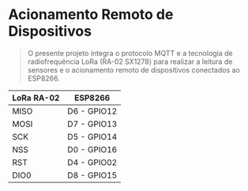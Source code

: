 # Acionamento Remoto de Dispositivos

> O presente projeto integra o protocolo MQTT e a tecnologia de radiofrequência LoRa (RA-02 SX1278) para realizar a leitura de sensores e o acionamento remoto de dispositivos conectados ao ESP8266.
 
  | LoRa RA-02 |   ESP8266   |
  |------------|-------------|
  |    MISO    | D6 - GPIO12 |
  |    MOSI    | D7 - GPIO13 |
  |    SCK     | D5 - GPIO14 |
  |    NSS     | D0 - GPIO16 |
  |    RST     | D4 - GPIO02 |
  |    DIO0    | D8 - GPIO15 |

